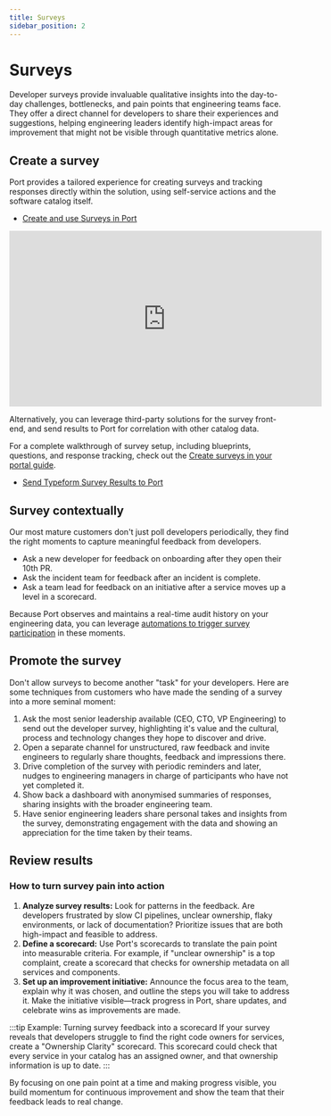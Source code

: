 ```yaml
---
title: Surveys
sidebar_position: 2
---
```


# Surveys

Developer surveys provide invaluable qualitative insights into the day-to-day challenges, bottlenecks, and pain points that engineering teams face. They offer a direct channel for developers to share their experiences and suggestions, helping engineering leaders identify high-impact areas for improvement that might not be visible through quantitative metrics alone.

## Create a survey

Port provides a tailored experience for creating surveys and tracking responses directly within the solution, using self-service actions and the software catalog itself.

- [Create and use Surveys in Port](/guides/all/create-and-use-surveys-in-your-portal)

<iframe
  width="560"
  height="315"
  src="https://www.youtube.com/embed/TJo0FXoEIiE"
  title="Create Surveys"
  frameborder="0"
  allow="accelerometer; autoplay; clipboard-write; encrypted-media; gyroscope; picture-in-picture"
  allowfullscreen
></iframe>

Alternatively, you can leverage third-party solutions for the survey front-end, and send results to Port for correlation with other catalog data.

For a complete walkthrough of survey setup, including blueprints, questions, and response tracking, check out the [Create surveys in your portal guide](/guides/all/create-surveys/).

- [Send Typeform Survey Results to Port](/guides/all/send-typeform-survey-results-to-port)


## Survey contextually

Our most mature customers don't just poll developers periodically, they find the right moments to capture meaningful feedback from developers.

- Ask a new developer for feedback on onboarding after they open their 10th PR.
- Ask the incident team for feedback after an incident is complete.
- Ask a team lead for feedback on an initiative after a service moves up a level in a scorecard.

Because Port observes and maintains a real-time audit history on your engineering data, you can leverage [automations to trigger survey participation](/actions-and-automations/define-automations/) in these moments.


## Promote the survey

Don't allow surveys to become another "task" for your developers. Here are some techniques from customers who have made the sending of a survey into a more seminal moment:

1. Ask the most senior leadership available (CEO, CTO, VP Engineering) to send out the developer survey, highlighting it's value and the cultural, process and technology changes they hope to discover and drive.
2. Open a separate channel for unstructured, raw feedback and invite engineers to regularly share thoughts, feedback and impressions there.
3. Drive completion of the survey with periodic reminders and later, nudges to engineering managers in charge of participants who have not yet completed it.
4. Show back a dashboard with anonymised summaries of responses, sharing insights with the broader engineering team.
5. Have senior engineering leaders share personal takes and insights from the survey, demonstrating engagement with the data and showing an appreciation for the time taken by their teams.

## Review results

### How to turn survey pain into action

1. **Analyze survey results:** Look for patterns in the feedback. Are developers frustrated by slow CI pipelines, unclear ownership, flaky environments, or lack of documentation? Prioritize issues that are both high-impact and feasible to address.
2. **Define a scorecard:** Use Port's scorecards to translate the pain point into measurable criteria. For example, if "unclear ownership" is a top complaint, create a scorecard that checks for ownership metadata on all services and components.
3. **Set up an improvement initiative:** Announce the focus area to the team, explain why it was chosen, and outline the steps you will take to address it. Make the initiative visible—track progress in Port, share updates, and celebrate wins as improvements are made.

:::tip Example: Turning survey feedback into a scorecard
If your survey reveals that developers struggle to find the right code owners for services, create a "Ownership Clarity" scorecard. This scorecard could check that every service in your catalog has an assigned owner, and that ownership information is up to date.
:::

By focusing on one pain point at a time and making progress visible, you build momentum for continuous improvement and show the team that their feedback leads to real change.